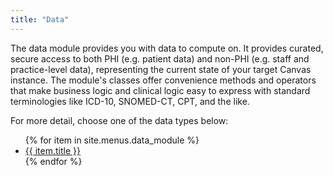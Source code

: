```yaml
---
title: "Data"
---
```


The data module provides you with data to compute on. It provides curated,
secure access to both PHI (e.g. patient data) and non-PHI (e.g. staff and
practice-level data), representing the current state of your target Canvas
instance. The module's classes offer convenience methods and operators that
make business logic and clinical logic easy to express with standard
terminologies like ICD-10, SNOMED-CT, CPT, and the like.

For more detail, choose one of the data types below:

<ul>
    {% for item in site.menus.data_module %}
        <li><a href="{{ item.url }}">{{ item.title }}</a></li>
    {% endfor %}
</ul>
